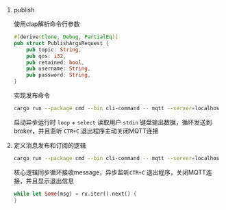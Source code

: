 1. publish

    使用clap解析命令行参数

    ```rust
    #[derive(Clone, Debug, PartialEq)]
    pub struct PublishArgsRequest {
        pub topic: String,
        pub qos: i32,
        pub retained: bool,
        pub username: String,
        pub password: String,
    }

    ```
    实现发布命令

    ```bash
    cargo run --package cmd --bin cli-command -- mqtt --server=localhost:1883   publish --username=admin --password=pwd123 --topic=test/topic1 --qos=0
    ```
    启动异步运行时   `loop` + `select` 读取用户 `stdin` 键盘输出数据，循环发送到 broker，并且监听 `CTR+C` 退出程序主动关闭MQTT连接




2. 定义消息发布和订阅的逻辑

    ```bash
    cargo run --package cmd --bin cli-command -- mqtt --server=localhost:1883   subscribe --username=admin --password=pwd123 --topic=test/topic1 --qos=0
    ```
    核心逻辑同步循环接收message，异步监听`CTR+C` 退出程序，关闭MQTT连接，并且显示退出信息
    ```rust
    while let Some(msg) = rx.iter().next() {
    }
    ```
